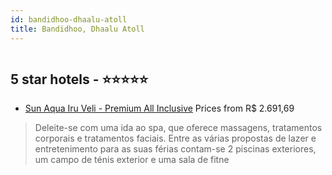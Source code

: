 ```yaml
---
id: bandidhoo-dhaalu-atoll
title: Bandidhoo, Dhaalu Atoll
---
```


<center><img src="https://i.travelapi.com/hotels/28000000/27170000/27161700/27161695/e1492ee2_z.jpg" alt="" /></center>


##  5 star hotels - ⭐️⭐️⭐️⭐️⭐️

-    [Sun Aqua Iru Veli - Premium All Inclusive](https://us.hurb.com/hotels/bandidhoo/sun-aqua-iru-veli-premium-all-inclusive-HT-F26C?cmp=18055) Prices from R$ 2.691,69
   > Deleite-se com uma ida ao spa, que oferece massagens, tratamentos corporais e tratamentos faciais. Entre as várias propostas de lazer e entretenimento para as suas férias contam-se 2 piscinas exteriores, um campo de ténis exterior e uma sala de fitne
